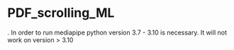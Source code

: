 # PDF_scrolling_ML

. In order to run mediapipe python version 3.7 - 3.10 is necessary. It will not work on version > 3.10
